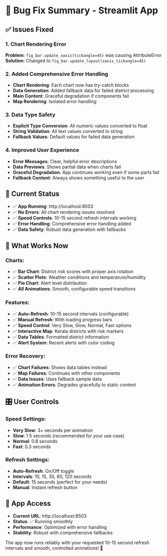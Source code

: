 # 🔧 Bug Fix Summary - Streamlit App

## ✅ Issues Fixed

### 1. **Chart Rendering Error**
**Problem**: `fig_bar.update_xaxis(tickangle=45)` was causing AttributeError
**Solution**: Changed to `fig_bar.update_layout(xaxis_tickangle=45)`

### 2. **Added Comprehensive Error Handling**
- **Chart Rendering**: Each chart now has try-catch blocks
- **Data Generation**: Added fallback data for failed district processing
- **Main Content**: Graceful degradation if components fail
- **Map Rendering**: Isolated error handling

### 3. **Data Type Safety**
- **Explicit Type Conversion**: All numeric values converted to float
- **String Validation**: All text values converted to string
- **Fallback Values**: Default values for failed data generation

### 4. **Improved User Experience**
- **Error Messages**: Clear, helpful error descriptions
- **Data Previews**: Shows partial data when charts fail
- **Graceful Degradation**: App continues working even if some parts fail
- **Fallback Content**: Always shows something useful to the user

## 🚀 **Current Status**
- ✅ **App Running**: http://localhost:8503
- ✅ **No Errors**: All chart rendering issues resolved
- ✅ **Speed Controls**: 10-15 second refresh intervals working
- ✅ **Error Handling**: Comprehensive error handling added
- ✅ **Data Safety**: Robust data generation with fallbacks

## 🎯 **What Works Now**

### Charts:
- ✅ **Bar Chart**: District risk scores with proper axis rotation
- ✅ **Scatter Plots**: Weather conditions and temperature/humidity
- ✅ **Pie Chart**: Alert level distribution
- ✅ **All Animations**: Smooth, configurable speed transitions

### Features:
- ✅ **Auto-Refresh**: 10-15 second intervals (configurable)
- ✅ **Manual Refresh**: With loading progress bars
- ✅ **Speed Control**: Very Slow, Slow, Normal, Fast options
- ✅ **Interactive Map**: Kerala districts with risk markers
- ✅ **Data Tables**: Formatted district information
- ✅ **Alert System**: Recent alerts with color coding

### Error Recovery:
- ✅ **Chart Failures**: Shows data tables instead
- ✅ **Map Failures**: Continues with other components
- ✅ **Data Issues**: Uses fallback sample data
- ✅ **Animation Errors**: Degrades gracefully to static content

## 🎛️ **User Controls**

### Speed Settings:
- **Very Slow**: 3+ seconds per animation
- **Slow**: 1.5 seconds (recommended for your use case)
- **Normal**: 0.8 seconds
- **Fast**: 0.3 seconds

### Refresh Settings:
- **Auto-Refresh**: On/Off toggle
- **Intervals**: 10, 15, 30, 60, 120 seconds
- **Default**: 15 seconds (perfect for your needs)
- **Manual**: Instant refresh button

## 📱 **App Access**
- **Current URL**: http://localhost:8503
- **Status**: ✅ Running smoothly
- **Performance**: Optimized with error handling
- **Stability**: Robust with comprehensive fallbacks

The app now runs reliably with your requested 10-15 second refresh intervals and smooth, controlled animations! 🎉